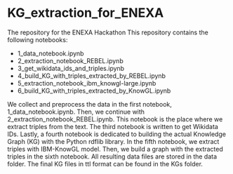 # KG_extraction_for_ENEXA

The repository for the ENEXA Hackathon
This repository contains the following notebooks:
- 1_data_notebook.ipynb
- 2_extraction_notebook_REBEL.ipynb
- 3_get_wikidata_ids_and_triples.ipynb
- 4_build_KG_with_triples_extracted_by_REBEL.ipynb
- 5_extraction_notebook_ibm_knowgl-large.ipynb
- 6_build_KG_with_triples_extracted_by_KnowGL.ipynb

We collect and preprocess the data in the first notebook, 1_data_notebook.ipynb. Then, we continue with 2_extraction_notebook_REBEL.ipynb. This notebook is the place where we extract triples from the text. The third notebook is written to get Wikidata IDs. Lastly, a fourth notebook is dedicated to building the actual Knowledge Graph (KG) with the Python rdflib library. In the fifth notebook, we extract triples with IBM-KnowGL model. Then, we build a graph with the extracted triples in the sixth notebook. All resulting data files are stored in the data folder. The final KG files in ttl format can be found in the KGs folder.  
